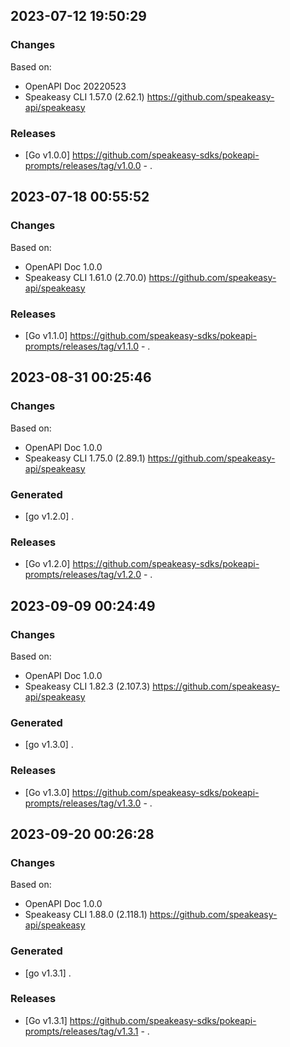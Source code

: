 

## 2023-07-12 19:50:29
### Changes
Based on:
- OpenAPI Doc 20220523 
- Speakeasy CLI 1.57.0 (2.62.1) https://github.com/speakeasy-api/speakeasy
### Releases
- [Go v1.0.0] https://github.com/speakeasy-sdks/pokeapi-prompts/releases/tag/v1.0.0 - .

## 2023-07-18 00:55:52
### Changes
Based on:
- OpenAPI Doc 1.0.0 
- Speakeasy CLI 1.61.0 (2.70.0) https://github.com/speakeasy-api/speakeasy
### Releases
- [Go v1.1.0] https://github.com/speakeasy-sdks/pokeapi-prompts/releases/tag/v1.1.0 - .

## 2023-08-31 00:25:46
### Changes
Based on:
- OpenAPI Doc 1.0.0 
- Speakeasy CLI 1.75.0 (2.89.1) https://github.com/speakeasy-api/speakeasy
### Generated
- [go v1.2.0] .
### Releases
- [Go v1.2.0] https://github.com/speakeasy-sdks/pokeapi-prompts/releases/tag/v1.2.0 - .

## 2023-09-09 00:24:49
### Changes
Based on:
- OpenAPI Doc 1.0.0 
- Speakeasy CLI 1.82.3 (2.107.3) https://github.com/speakeasy-api/speakeasy
### Generated
- [go v1.3.0] .
### Releases
- [Go v1.3.0] https://github.com/speakeasy-sdks/pokeapi-prompts/releases/tag/v1.3.0 - .

## 2023-09-20 00:26:28
### Changes
Based on:
- OpenAPI Doc 1.0.0 
- Speakeasy CLI 1.88.0 (2.118.1) https://github.com/speakeasy-api/speakeasy
### Generated
- [go v1.3.1] .
### Releases
- [Go v1.3.1] https://github.com/speakeasy-sdks/pokeapi-prompts/releases/tag/v1.3.1 - .